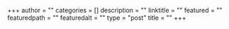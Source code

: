 +++
author = ""
categories = []
description = ""
linktitle = ""
featured = ""
featuredpath = ""
featuredalt = ""
type = "post"
title = ""
+++
